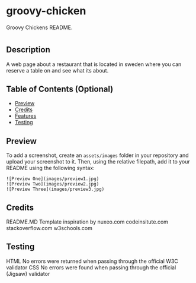 # groovy-chicken
Groovy Chickens README.

# <Groovy Chicken>

## Description

A web page about a restaurant that is located in sweden where you can reserve a table on and see what its about.

## Table of Contents (Optional)
  
- [Preview](#preview)
- [Credits](#credits)
- [Features](#features)
- [Testing](#testing)

## Preview 



To add a screenshot, create an `assets/images` folder in your repository and upload your screenshot to it. Then, using the relative filepath, add it to your README using the following syntax:

    
    ![Preview One](images/preview1.jpg)
    ![Preview Two](images/preview2.jpg)
    ![Preview Three](images/preview3.jpg)


## Credits
README.MD Template inspiration by nuxeo.com
codeinsitute.com
stackoverflow.com
w3schools.com


## Testing


HTML
No errors were returned when passing through the official W3C validator
CSS
No errors were found when passing through the official (Jigsaw) validator